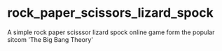 # rock_paper_scissors_lizard_spock

A simple rock paper scisssor lizard spock online game form the popular sitcom 'The Big Bang Theory' 
